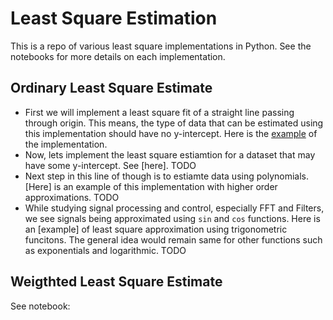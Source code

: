 # Least Square Estimation
This is a repo of various least square implementations in Python. See the notebooks for more details on each implementation.
## Ordinary Least Square Estimate
- First we will implement a least square fit of a straight line passing through origin. This means, the type of data that can be estimated using this implementation should have no y-intercept. Here is the [example](https://github.com/ygsingh/Least-Square-Estimation/blob/master/least_squares.ipynb) of the implementation.
- Now, lets implement the least square estiamtion for a dataset that may have some y-intercept. See [here]. TODO
- Next step in this line of though is to estiamte data using polynomials. [Here] is an example of this implementation with higher order approximations. TODO
- While studying signal processing and control, especially FFT and Filters, we see signals being approximated using `sin` and `cos` functions. Here is an [example] of least square approximation using trigonometric funcitons. The general idea would remain same for other functions such as exponentials and logarithmic. TODO
## Weigthted Least Square Estimate
See notebook:



